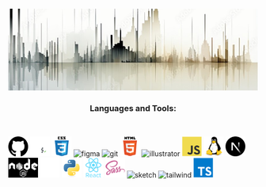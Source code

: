 <p align="center">
 
</p align="center">
<img src="https://github.com/leo-mejia/leo-mejia/blob/8079773b9e28bea6358e6e727a938ea3d2b2d70f/Images/header_.png">

<p align="center">


<h3 align="center">Languages and Tools:</h3><br>
<p align="left" >
 <img src="https://github.com/leo-mejia/leo-mejia/blob/a3d0fde520c3c52f2fabf2a6d5fc8e472823e83f/Images/github.svg" alt="github" width="40" height="40" />
 <img src="https://github.com/leo-mejia/leo-mejia/blob/f4b47fc0e16ad3e74dbb00161a9ab88fd0b0b9b7/Images/bash_dark.svg" alt="bash" width="40" height="40" />
 <img src="https://raw.githubusercontent.com/devicons/devicon/master/icons/css3/css3-original-wordmark.svg" alt="css3" width="40" height="40"/>
 <img src="https://www.vectorlogo.zone/logos/figma/figma-icon.svg" alt="figma" width="40" height="40"/>
 <img src="https://www.vectorlogo.zone/logos/git-scm/git-scm-icon.svg" alt="git" width="40" height="40"/>
 <img src="https://raw.githubusercontent.com/devicons/devicon/master/icons/html5/html5-original-wordmark.svg" alt="html5" width="40" height="40"/>
 <img src="https://www.vectorlogo.zone/logos/adobe_illustrator/adobe_illustrator-icon.svg" alt="illustrator" width="40" height="40"/>
 <img src="https://raw.githubusercontent.com/devicons/devicon/master/icons/javascript/javascript-original.svg" alt="javascript" width="40" height="40"/>
 <img src="https://raw.githubusercontent.com/devicons/devicon/master/icons/linux/linux-original.svg" alt="linux" width="40" height="40"/>
 <img src="https://github.com/leo-mejia/leo-mejia/blob/b5021cbbfa7d5b45445dd80a41e8a927a0939cf3/Images/nextjss.png" alt="nextjs" width="40" height="40"/>
 <img src="https://github.com/leo-mejia/leo-mejia/blob/c5c46813148388c260b2c2156dc823cd246af120/Images/nodejs.png" alt="nodejs" width="60" height="40"/>
 <img src="https://github.com/leo-mejia/leo-mejia/blob/9c10cb00a23d0918006596b066df2861667a5383/Images/ps.svg" alt="photoshop" width="40" height="40"/>
 <img src="https://raw.githubusercontent.com/devicons/devicon/master/icons/python/python-original.svg" alt="python" width="40" height="40"/>
 <img src="https://raw.githubusercontent.com/devicons/devicon/master/icons/react/react-original-wordmark.svg" alt="react" width="40" height="40"/>
 <img src="https://raw.githubusercontent.com/devicons/devicon/master/icons/sass/sass-original.svg" alt="sass" width="40" height="40"/> 
 <img src="https://www.vectorlogo.zone/logos/sketchapp/sketchapp-icon.svg" alt="sketch" width="40" height="40"/>
 <img src="https://www.vectorlogo.zone/logos/tailwindcss/tailwindcss-icon.svg" alt="tailwind" width="40" height="40"/>
 <img src="https://raw.githubusercontent.com/devicons/devicon/master/icons/typescript/typescript-original.svg" alt="typescript" width="40" height="40"/>
</p>


